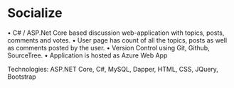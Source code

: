 # Socialize

•	C# / ASP.Net Core based discussion web-application with topics, posts, comments and votes.
•	User page has count of all the topics, posts as well as comments posted by the user.
•	Version Control using Git, Github, SourceTree.
•	Application is hosted as Azure Web App

Technologies: ASP.NET Core, C#, MySQL, Dapper, HTML, CSS, JQuery, Bootstrap


